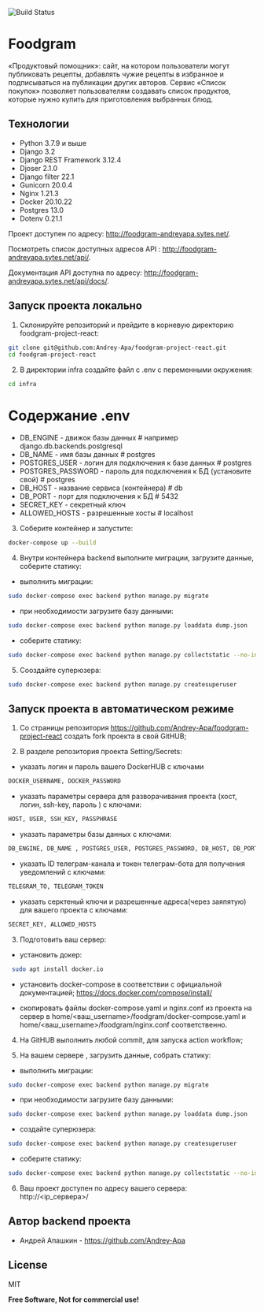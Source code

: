 ![Build Status](https://github.com/Andrey-Apa/foodgram-project-react/actions/workflows/foodgram_main.yml/badge.svg)

# Foodgram

«Продуктовый помощник»: сайт, на котором пользователи могут публиковать рецепты, добавлять чужие рецепты в избранное и подписываться на публикации других авторов. Сервис «Список покупок» позволяет пользователям создавать список продуктов, которые нужно купить для приготовления выбранных блюд.

## Технологии
- Python 3.7.9 и выше
- Django 3.2
- Django REST Framework 3.12.4
- Djoser 2.1.0
- Django filter 22.1
- Gunicorn 20.0.4
- Nginx 1.21.3
- Docker 20.10.22
- Postgres 13.0
- Dotenv 0.21.1

Проект доступен по адресу: http://foodgram-andreyapa.sytes.net/.

Посмотреть список доступных адресов API : http://foodgram-andreyapa.sytes.net/api/.

Документация API доступна по адресу: http://foodgram-andreyapa.sytes.net/api/docs/.

## Запуск проекта локально
1. Склонируйте репозиторий и прейдите в корневую директорию foodgram-project-react:
```bash
git clone git@github.com:Andrey-Apa/foodgram-project-react.git
cd foodgram-project-react
```
2. В директории infra создайте файл с .env с переменными окружения:
```bash
cd infra
```
# Содержание .env 
- DB_ENGINE - движок базы данных # например django.db.backends.postgresql
- DB_NAME - имя базы данных # postgres
- POSTGRES_USER - логин для подключения к базе данных # postgres
- POSTGRES_PASSWORD - пароль для подключения к БД (установите свой) # postgres
- DB_HOST - название сервиса (контейнера) # db
- DB_PORT - порт для подключения к БД # 5432
- SECRET_KEY - секретный ключ
- ALLOWED_HOSTS - разрешенные хосты # localhost

3. Соберите контейнер и запустите:
```bash
docker-compose up --build
```
4. Внутри контейнера backend выполните миграции, загрузите данные, соберите статику:
- выполнить миграции:
```bash
sudo docker-compose exec backend python manage.py migrate
```
- при необходимости загрузите базу данными:
```bash
sudo docker-compose exec backend python manage.py loaddata dump.json
```
- соберите статику:
```bash
sudo docker-compose exec backend python manage.py collectstatic --no-input
```
5. Сооздайте суперюзера:
```bash
sudo docker-compose exec backend python manage.py createsuperuser
```
## Запуск проекта в автоматическом режиме
1. Со страницы репозитория https://github.com/Andrey-Apa/foodgram-project-react создать fork проекта в свой GitHUB;

2. В разделе репозитория проекта Setting/Secrets:
- указать логин и пароль вашего DockerHUB с ключами
```bash
DOCKER_USERNAME, DOCKER_PASSWORD
```
- указать параметры сервера для разворачивания проекта (хост, логин, ssh-key, пароль ) с ключами:
```bash
HOST, USER, SSH_KEY, PASSPHRASE
```
- указать параметры базы данных с ключами:
```bash
DB_ENGINE, DB_NAME , POSTGRES_USER, POSTGRES_PASSWORD, DB_HOST, DB_PORT
```
- указать ID телеграм-канала и токен телеграм-бота для получения уведомлений с ключами:
```bash
TELEGRAM_TO, TELEGRAM_TOKEN
```
- указать серктеный ключи и разрешенные адреса(через заяпятую) для вашего проекта с ключами:
```bash
SECRET_KEY, ALLOWED_HOSTS
```
3. Подготовить ваш сервер:
- установить докер:
```bash
 sudo apt install docker.io
 ```
- установить docker-compose в соответствии с официальной документацией;
https://docs.docker.com/compose/install/

- cкопировать файлы docker-compose.yaml и nginx.conf из проекта на сервер в home/<ваш_username>/foodgram/docker-compose.yaml и home/<ваш_username>/foodgram/nginx.conf соответственно.

4. На GitHUB выполнить любой commit, для запуска action workflow;

5. На вашем сервере , загрузить данные, собрать статику:
- выполнить миграции:
```bash
sudo docker-compose exec backend python manage.py migrate
```
- при необходимости загрузите базу данными:
```bash
sudo docker-compose exec backend python manage.py loaddata dump.json
```
- создайте суперюзера:
```bash
sudo docker-compose exec backend python manage.py createsuperuser
```
- соберите статику:
```bash
sudo docker-compose exec backend python manage.py collectstatic --no-input
```

6. Ваш проект доступен по адресу вашего сервера:
http://<ip_сервера>/


## Автор backend проекта 
- Андрей Апашкин - https://github.com/Andrey-Apa

## License

MIT

**Free Software, Not for commercial use!**